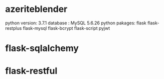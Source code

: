 # azeriteblender
python version: 3.7.1
database : MySQL 5.6.26
python pakages:
    flask
    flask-restplus
    flask-mysql
    flask-bcrypt
    flask-script
    pyjwt
# flask-sqlalchemy
# flask-restful
